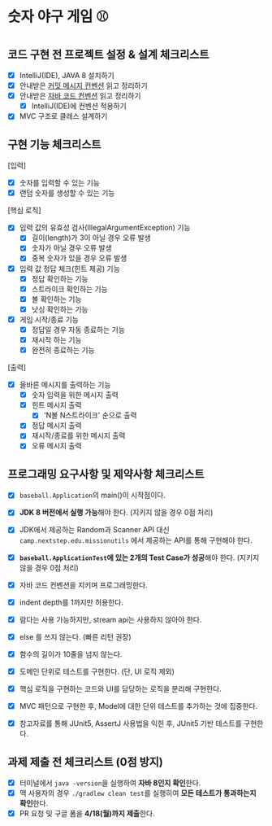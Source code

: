 # 숫자 야구 게임 ⚾️

## 코드 구현 전 프로젝트 설정 & 설계 체크리스트

- [X] IntelliJ(IDE), JAVA 8 설치하기
- [X] 안내받은 [커밋 메시지 컨벤션](https://gist.github.com/stephenparish/9941e89d80e2bc58a153) 읽고 정리하기
- [X] 안내받은 [자바 코드 컨벤션](https://github.com/woowacourse/woowacourse-docs/tree/master/styleguide/java) 읽고 정리하기
    - [X] IntelliJ(IDE)에 컨벤션 적용하기
- [X] MVC 구조로 클래스 설계하기

## 구현 기능 체크리스트

[입력]

- [X] 숫자를 입력할 수 있는 기능
- [X] 랜덤 숫자를 생성할 수 있는 기능

[핵심 로직]

- [X] 입력 값의 유효성 검사(IllegalArgumentException) 기능
    - [X] 길이(length)가 3이 아닐 경우 오류 발생
    - [X] 숫자가 아닐 경우 오류 발생
    - [X] 중복 숫자가 있을 경우 오류 발생
- [X] 입력 값 정답 체크(힌트 제공) 기능
    - [X] 정답 확인하는 기능
    - [X] 스트라이크 확인하는 기능
    - [X] 볼 확인하는 기능
    - [X] 낫싱 확인하는 기능
- [X] 게임 시작/종료 기능
    - [X] 정답일 경우 자동 종료하는 기능
    - [X] 재시작 하는 기능
    - [X] 완전히 종료하는 기능

[출력]

- [X] 올바른 메시지를 출력하는 기능
    - [X] 숫자 입력을 위한 메시지 출력
    - [X] 힌트 메시지 출력
        - [X] 'N볼 N스트라이크' 순으로 출력
    - [X] 정답 메시지 출력
    - [X] 재시작/종료를 위한 메시지 출력
    - [X] 오류 메시지 출력

## 프로그래밍 요구사항 및 제약사항 체크리스트

- [X] `baseball.Application`의 main()이 시작점이다.
- [X] **JDK 8 버전에서 실행 가능**해야 한다. (지키지 않을 경우 0점 처리)
- [X] JDK에서 제공하는 Random과 Scanner API 대신 `camp.nextstep.edu.missionutils` 에서 제공하는 API를 통해 구현해야 한다.
- [X] **`baseball.ApplicationTest`에 있는 2개의 Test Case가 성공**해야 한다. (지키지 않을 경우 0점 처리)


- [X] 자바 코드 컨벤션을 지키며 프로그래밍한다.
- [X] indent depth를 1까지만 허용한다.
- [X] 람다는 사용 가능하지만, stream api는 사용하지 않아야 한다.
- [X] else 를 쓰지 않는다. (빠른 리턴 권장)
- [X] 함수의 길이가 10줄을 넘지 않는다.

- [X] 도메인 단위로 테스트를 구현한다. (단, UI 로직 제외)
- [X] 핵심 로직을 구현하는 코드와 UI를 담당하는 로직을 분리해 구현한다.
- [X] MVC 패턴으로 구현한 후, Model에 대한 단위 테스트를 추가하는 것에 집중한다.
- [X] 참고자료를 통해 JUnit5, AssertJ 사용법을 익힌 후, JUnit5 기반 테스트를 구현한다.

## 과제 제출 전 체크리스트 (0점 방지)

- [X] 터미널에서 `java -version`을 실행하여 **자바 8인지 확인**한다.
- [X] 맥 사용자의 경우 `./gradlew clean test`를 실행히여 **모든 테스트가 통과하는지 확인**한다.
- [X] PR 요청 및 구글 폼을 **4/18(월)까지 제출**한다.
